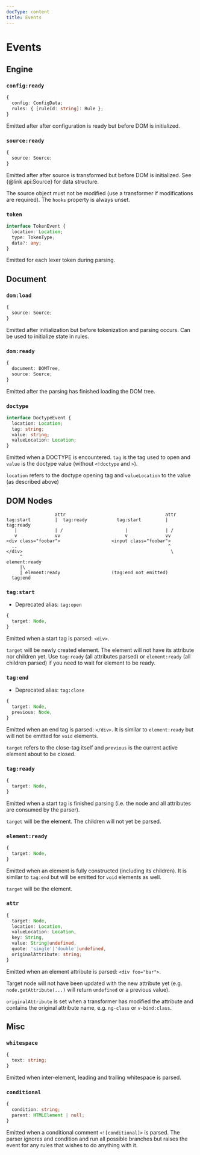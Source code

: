 ```yaml
---
docType: content
title: Events
---
```


# Events

## Engine

### `config:ready`

```typescript
{
  config: ConfigData;
  rules: { [ruleId: string]: Rule };
}
```

Emitted after after configuration is ready but before DOM is initialized.

### `source:ready`

```typescript
{
  source: Source;
}
```

Emitted after after source is transformed but before DOM is initialized.
See {@link api:Source} for data structure.

The source object must not be modified (use a transformer if modifications are required).
The `hooks` property is always unset.

### `token`

```typescript
interface TokenEvent {
  location: Location;
  type: TokenType;
  data?: any;
}
```

Emitted for each lexer token during parsing.

## Document

### `dom:load`

```typescript
{
  source: Source;
}
```

Emitted after initialization but before tokenization and parsing occurs.
Can be used to initialize state in rules.

### `dom:ready`

```typescript
{
  document: DOMTree,
  source: Source;
}
```

Emitted after the parsing has finished loading the DOM tree.

### `doctype`

```typescript
interface DoctypeEvent {
  location: Location;
  tag: string;
  value: string;
  valueLocation: Location;
}
```

Emitted when a DOCTYPE is encountered.
`tag` is the tag used to open and `value` is the doctype value (without `<!doctype` and `>`).

`location` refers to the doctype opening tag and `valueLocation` to the value (as described above)

## DOM Nodes

```plaintext
                  attr                                     attr
tag:start         |  tag:ready           tag:start         |  tag:ready
   |              | /                       |              | /
   v              vv                        v              vv
<div class="foobar">                   <input class="foobar">
  ..                                                        ^
</div>                                                       \
     ^                                                        element:ready
     |\
     | element:ready                   (tag:end not emitted)
  tag:end
```

### `tag:start`

- Deprecated alias: `tag:open`

```typescript
{
  target: Node,
}
```

Emitted when a start tag is parsed: `<div>`.

`target` will be newly created element.
The element will not have its attribute nor children yet.
Use `tag:ready` (all attributes parsed) or `element:ready` (all children parsed) if you need to wait for element to be ready.

### `tag:end`

- Deprecated alias: `tag:close`

```typescript
{
  target: Node,
  previous: Node,
}
```

Emitted when an end tag is parsed: `</div>`.
It is similar to `element:ready` but will not be emitted for `void` elements.

`target` refers to the close-tag itself and `previous` is the current active element about to be closed.

### `tag:ready`

```typescript
{
  target: Node,
}
```

Emitted when a start tag is finished parsing (i.e. the node and all attributes are consumed by the parser).

`target` will be the element.
The children will not yet be parsed.

### `element:ready`

```typescript
{
  target: Node,
}
```

Emitted when an element is fully constructed (including its children).
It is similar to `tag:end` but will be emitted for `void` elements as well.

`target` will be the element.

### `attr`

```typescript
{
  target: Node,
  location: Location,
  valueLocation: Location,
  key: String,
  value: String|undefined,
  quote: 'single'|'double'|undefined,
  originalAttribute: string;
}
```

Emitted when an element attribute is parsed: `<div foo="bar">`.

Target node will not have been updated with the new attribute yet (e.g. `node.getAttribute(...)` will return `undefined` or a previous value).

`originalAttribute` is set when a transformer has modified the attribute and contains the original attribute name, e.g. `ng-class` or `v-bind:class`.

## Misc

### `whitespace`

```typescript
{
  text: string;
}
```

Emitted when inter-element, leading and trailing whitespace is parsed.

### `conditional`

```typescript
{
  condition: string;
  parent: HTMLElement | null;
}
```

Emitted when a conditional comment `<![conditional]>` is parsed.
The parser ignores and condition and run all possible branches but raises the event for any rules that wishes to do anything with it.

